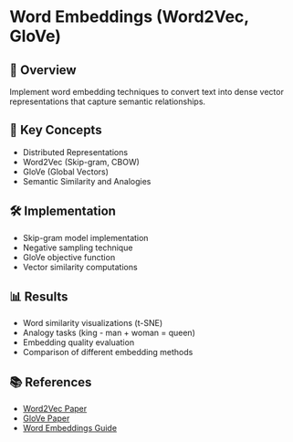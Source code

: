 # Word Embeddings (Word2Vec, GloVe)

## 📌 Overview
Implement word embedding techniques to convert text into dense vector representations that capture semantic relationships.

## 🧠 Key Concepts
- Distributed Representations
- Word2Vec (Skip-gram, CBOW)
- GloVe (Global Vectors)
- Semantic Similarity and Analogies

## 🛠️ Implementation
- Skip-gram model implementation
- Negative sampling technique
- GloVe objective function
- Vector similarity computations

## 📊 Results
- Word similarity visualizations (t-SNE)
- Analogy tasks (king - man + woman = queen)
- Embedding quality evaluation
- Comparison of different embedding methods

## 📚 References
- [Word2Vec Paper](https://arxiv.org/abs/1301.3781)
- [GloVe Paper](https://nlp.stanford.edu/pubs/glove.pdf)
- [Word Embeddings Guide](https://towardsdatascience.com/introduction-to-word-embedding-and-word2vec-652d0c2060fa) 